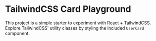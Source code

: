 # TailwindCSS Card Playground

This project is a simple starter to experiment with React + TailwindCSS.
Explore TailwindCSS' utility classes by styling the included `UserCard` component.
